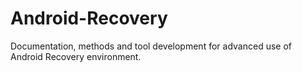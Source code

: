 # Android-Recovery
Documentation, methods and tool development for advanced use of Android Recovery environment.
